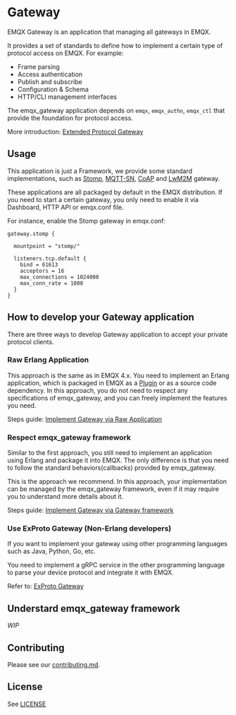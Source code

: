 # Gateway

EMQX Gateway is an application that managing all gateways in EMQX.

It provides a set of standards to define how to implement a certain type of
protocol access on EMQX. For example:

- Frame parsing
- Access authentication
- Publish and subscribe
- Configuration & Schema
- HTTP/CLI management interfaces

The emqx_gateway application depends on `emqx`, `emqx_authn`, `emqx_ctl` that
provide the foundation for protocol access.

More introduction: [Extended Protocol Gateway](https://www.emqx.io/docs/en/v5.0/gateway/gateway.html)

## Usage

This application is just a Framework, we provide some standard implementations,
such as [Stomp](../emqx_stomp/README.md), [MQTT-SN](../emqx_mqttsn/README.md),
[CoAP](../emqx_coap/README.md) and [LwM2M](../emqx_lwm2m/README.md) gateway.

These applications are all packaged by default in the EMQX distribution. If you
need to start a certain gateway, you only need to enable it via
Dashboard, HTTP API or emqx.conf file.

For instance, enable the Stomp gateway in emqx.conf:
```hocon
gateway.stomp {

  mountpoint = "stomp/"

  listeners.tcp.default {
    bind = 61613
    acceptors = 16
    max_connections = 1024000
    max_conn_rate = 1000
  }
}
```

## How to develop your Gateway application

There are three ways to develop Gateway application to accept your private protocol
clients.

### Raw Erlang Application

This approach is the same as in EMQX 4.x. You need to implement an Erlang application,
which is packaged in EMQX as a [Plugin](todo) or as a source code dependency.
In this approach, you do not need to respect any specifications of emqx_gateway,
and you can freely implement the features you need.


Steps guide: [Implement Gateway via Raw Application](doc/implement_gateway_via_raw_appliction.md)

### Respect emqx_gateway framework

Similar to the first approach, you still need to implement an application using Erlang
and package it into EMQX.
The only difference is that you need to follow the standard behaviors(callbacks) provided
by emqx_gateway.

This is the approach we recommend. In this approach, your implementation can be managed
by the emqx_gateway framework, even if it may require you to understand more details about it.


Steps guide: [Implement Gateway via Gateway framework](doc/implement_gateway_via_gateway_framekwork.md)

### Use ExProto Gateway (Non-Erlang developers)

If you want to implement your gateway using other programming languages such as
Java, Python, Go, etc.

You need to implement a gRPC service in the other programming language to parse
your device protocol and integrate it with EMQX.

Refer to: [ExProto Gateway](../emqx_exproto/README.md)

## Understard emqx_gateway framework

*WIP*

## Contributing

Please see our [contributing.md](../../CONTRIBUTING.md).

## License

See [LICENSE](../../LICENSE)
